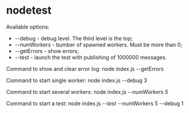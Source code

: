 # nodetest

Available options:
- --debug - debug level. The third level is the top;
- --numWorkers - bumber of spawned workers. Must be more than 0;
- --getErrors - show errors;
- --test - launch the test with publishing of 1000000 messages.


Command to show and clear error log:
    node index.js --getErrors
    
Command to start single worker:
    node index.js  --debug 3
    
Command to start several workers:
    node index.js *--numWorkers 5*
    
Command to start a test:
    node index.js  *--test* --numWorkers 5 --debug 1
